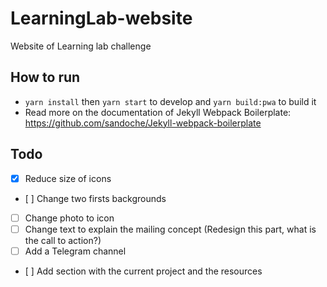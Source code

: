 # LearningLab-website
Website of Learning lab challenge

## How to run
* `yarn install` then `yarn start` to develop and `yarn build:pwa` to build it
* Read more on the documentation of Jekyll Webpack Boilerplate: https://github.com/sandoche/Jekyll-webpack-boilerplate

## Todo
- [x] Reduce size of icons
- [ ] Change two firsts backgrounds
- [ ] Change photo to icon
- [ ] Change text to explain the mailing concept (Redesign this part, what is the call to action?)
- [ ] Add a Telegram channel
- [ ] Add section with the current project and the resources
